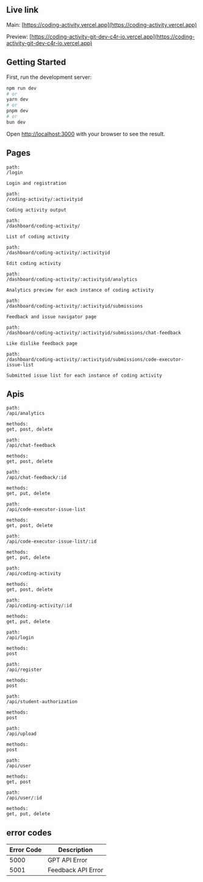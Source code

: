 ## Live link
Main: [https://coding-activity.vercel.app](https://coding-activity.vercel.app)

Preview: [https://coding-activity-git-dev-c4r-io.vercel.app](https://coding-activity-git-dev-c4r-io.vercel.app)

## Getting Started

First, run the development server:

```bash
npm run dev
# or
yarn dev
# or
pnpm dev
# or
bun dev
```

Open [http://localhost:3000](http://localhost:3000) with your browser to see the result.

## Pages

```
path:
/login

Login and registration

path:
/coding-activity/:activityid

Coding activity output

path:
/dashboard/coding-activity/

List of coding activity

path:
/dashboard/coding-activity/:activityid

Edit coding activity

path:
/dashboard/coding-activity/:activityid/analytics

Analytics preview for each instance of coding activity

path:
/dashboard/coding-activity/:activityid/submissions

Feedback and issue navigator page

path:
/dashboard/coding-activity/:activityid/submissions/chat-feedback

Like dislike feedback page

path:
/dashboard/coding-activity/:activityid/submissions/code-executor-issue-list

Submitted issue list for each instance of coding activity
```

## Apis
```
path:
/api/analytics

methods:
get, post, delete
```
```
path:
/api/chat-feedback

methods:
get, post, delete
```
```
path:
/api/chat-feedback/:id

methods:
get, put, delete
```
```
path:
/api/code-executor-issue-list

methods:
get, post, delete
```
```
path:
/api/code-executor-issue-list/:id

methods:
get, put, delete
```
```
path:
/api/coding-activity

methods:
get, post, delete
```
```
path:
/api/coding-activity/:id

methods:
get, put, delete
```
```
path:
/api/login

methods:
post
```
```
path:
/api/register

methods:
post
```
```
path:
/api/student-authorization

methods:
post
```
```
path:
/api/upload

methods:
post
```
```
path:
/api/user

methods:
get, post
```
```
path:
/api/user/:id

methods:
get, put, delete
```

## error codes

| Error Code | Description |
|------------|-------------|
| 5000        | GPT API Error |
| 5001        | Feedback API Error  |